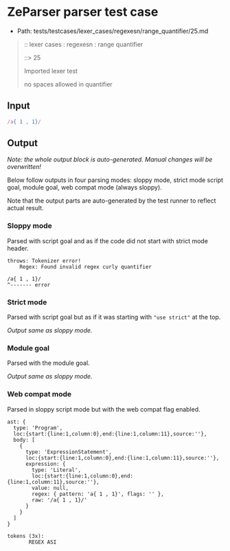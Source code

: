 # ZeParser parser test case

- Path: tests/testcases/lexer_cases/regexesn/range_quantifier/25.md

> :: lexer cases : regexesn : range quantifier
>
> ::> 25
>
> Imported lexer test
>
> no spaces allowed in quantifier

## Input

`````js
/a{ 1 , 1}/
`````

## Output

_Note: the whole output block is auto-generated. Manual changes will be overwritten!_

Below follow outputs in four parsing modes: sloppy mode, strict mode script goal, module goal, web compat mode (always sloppy).

Note that the output parts are auto-generated by the test runner to reflect actual result.

### Sloppy mode

Parsed with script goal and as if the code did not start with strict mode header.

`````
throws: Tokenizer error!
    Regex: Found invalid regex curly quantifier

/a{ 1 , 1}/
^------- error
`````

### Strict mode

Parsed with script goal but as if it was starting with `"use strict"` at the top.

_Output same as sloppy mode._

### Module goal

Parsed with the module goal.

_Output same as sloppy mode._

### Web compat mode

Parsed in sloppy script mode but with the web compat flag enabled.

`````
ast: {
  type: 'Program',
  loc:{start:{line:1,column:0},end:{line:1,column:11},source:''},
  body: [
    {
      type: 'ExpressionStatement',
      loc:{start:{line:1,column:0},end:{line:1,column:11},source:''},
      expression: {
        type: 'Literal',
        loc:{start:{line:1,column:0},end:{line:1,column:11},source:''},
        value: null,
        regex: { pattern: 'a{ 1 , 1}', flags: '' },
        raw: '/a{ 1 , 1}/'
      }
    }
  ]
}

tokens (3x):
       REGEX ASI
`````

